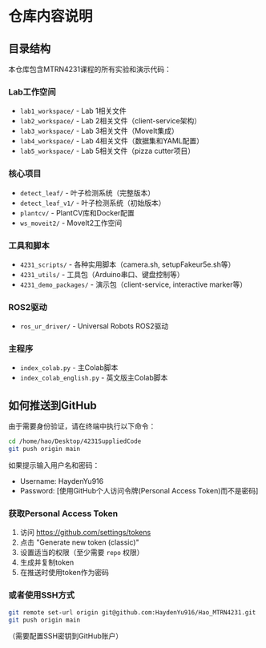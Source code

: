 # 仓库内容说明

## 目录结构

本仓库包含MTRN4231课程的所有实验和演示代码：

### Lab工作空间
- `lab1_workspace/` - Lab 1相关文件
- `lab2_workspace/` - Lab 2相关文件（client-service架构）
- `lab3_workspace/` - Lab 3相关文件（MoveIt集成）
- `lab4_workspace/` - Lab 4相关文件（数据集和YAML配置）
- `lab5_workspace/` - Lab 5相关文件（pizza cutter项目）

### 核心项目
- `detect_leaf/` - 叶子检测系统（完整版本）
- `detect_leaf_v1/` - 叶子检测系统（初始版本）
- `plantcv/` - PlantCV库和Docker配置
- `ws_moveit2/` - MoveIt2工作空间

### 工具和脚本
- `4231_scripts/` - 各种实用脚本（camera.sh, setupFakeur5e.sh等）
- `4231_utils/` - 工具包（Arduino串口、键盘控制等）
- `4231_demo_packages/` - 演示包（client-service, interactive marker等）

### ROS2驱动
- `ros_ur_driver/` - Universal Robots ROS2驱动

### 主程序
- `index_colab.py` - 主Colab脚本
- `index_colab_english.py` - 英文版主Colab脚本

## 如何推送到GitHub

由于需要身份验证，请在终端中执行以下命令：

```bash
cd /home/hao/Desktop/4231SuppliedCode
git push origin main
```

如果提示输入用户名和密码：
- Username: HaydenYu916
- Password: [使用GitHub个人访问令牌(Personal Access Token)而不是密码]

### 获取Personal Access Token
1. 访问 https://github.com/settings/tokens
2. 点击 "Generate new token (classic)"
3. 设置适当的权限（至少需要 `repo` 权限）
4. 生成并复制token
5. 在推送时使用token作为密码

### 或者使用SSH方式
```bash
git remote set-url origin git@github.com:HaydenYu916/Hao_MTRN4231.git
git push origin main
```

（需要配置SSH密钥到GitHub账户）

